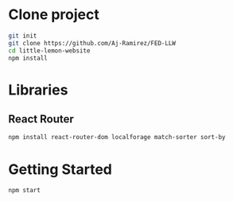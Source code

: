 # Clone project

```bash
git init
git clone https://github.com/Aj-Ramirez/FED-LLW
cd little-lemon-website
npm install
```

# Libraries

## React Router

```bash
npm install react-router-dom localforage match-sorter sort-by
```

# Getting Started

```bash
npm start
```
